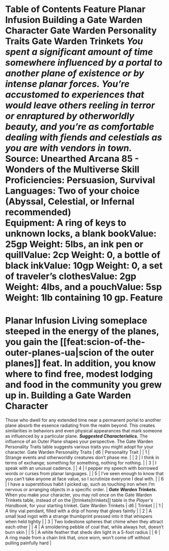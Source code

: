 Table of Contents
Feature
Planar Infusion
Building a Gate Warden Character
Gate Warden Personality Traits
Gate Warden Trinkets
***You spent a significant amount of time somewhere influenced by a portal to another plane of existence or by intense planar forces. You’re accustomed to experiences that would leave others reeling in terror or enraptured by otherworldly beauty, and you’re as comfortable dealing with fiends and celestials as you are with vendors in town.***
Source: Unearthed Arcana 85 - Wonders of the Multiverse
**Skill Proficiencies:** Persuasion, Survival  
**Languages:** Two of your choice (Abyssal, Celestial, or Infernal recommended)  
**Equipment:** A ring of keys to unknown locks, a blank bookValue: 25gp Weight: 5lbs, an ink pen or quillValue: 2cp Weight: 0, a bottle of black inkValue: 10gp Weight: 0, a set of traveler’s clothesValue: 2gp Weight: 4lbs, and a pouchValue: 5sp Weight: 1lb containing 10 gp.
Feature
=======
Planar Infusion
Living someplace steeped in the energy of the planes, you gain the [[feat:scion-of-the-outer-planes-ua|scion of the outer planes]] feat. In addition, you know where to find free, modest lodging and food in the community you grew up in.
Building a Gate Warden Character
================================
Those who dwell for any extended time near a permanent portal to another plane absorb the essence radiating from the realm beyond. This creates similarities in behaviors and even physical appearances that mark someone as influenced by a particular plane.
***Suggested Characteristics.*** The influence of an Outer Plane shapes your perspective. The Gate Warden Personality Traits table suggests various traits you might adopt for your character.
Gate Warden Personality Traits
| d6 | Personality Trait |
| 1 | Strange events and otherworldly creatures don’t phase me. |
| 2 | I think in terms of exchange; something for something, nothing for nothing. |
| 3 | I speak with an unusual cadence. |
| 4 | I pepper my speech with borrowed words or curses from planar languages. |
| 5 | I’ve seen enough to know that you can’t take anyone at face value, so I scrutinize everyone I deal with. |
| 6 | I have a superstitious habit I picked up, such as touching iron when I’m nervous or arranging objects in a specific order. |
***Gate Warden Trinkets.*** When you make your character, you may roll once on the Gate Warden Trinkets table, instead of on the [[trinkets|trinkets]] table in the *Player's Handbook*, for your starting trinket.
Gate Warden Trinkets
| d6 | Trinket |
| 1 | A tiny vial pendant, filled with a drip of honey that glows faintly |
| 2 | A small lead ingot with a strange thumbprint pressed into it that whispers when held tightly |
| 3 | Two lodestone spheres that chime when they attract each other |
| 4 | A smoldering pebble of coal that, while always hot, doesn’t burn skin |
| 5 | A white feather that sheds dim light in a 5-foot radius |
| 6 | A ring made from a chain link that, once worn, won’t come off without pulling painfully hard |